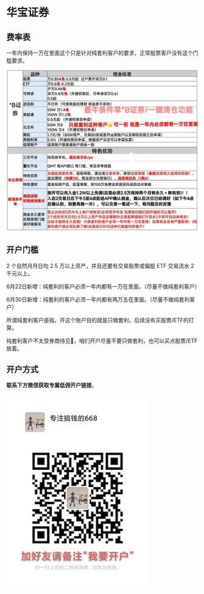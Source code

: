 # 华宝证券

## 费率表

一年内保持一万在里面这个只是针对纯套利客户的要求，正常股票客户没有这个门槛要求。

![](images/hb.png)

## 开户门槛

2 个自然月月日均 2.5 万以上资产，并且还要有交易股票或偏股 ETF 交易流水 2 千元以上。

6月22日新增：纯套利的客户必须一年内都有一万在里面。（尽量不做纯套利客户）

6月30日新增：纯套利的客户必须一年内都有两万五在里面。（尽量不做纯套利客户）

所谓纯套利客户是指，开这个账户目的就是只做套利，后续没有买股票/ETF的打算。

纯套利客户不太受券商待见🤣，咱们开户尽量不要只做套利，也可以买点股票/ETF放着。

## 开户方式

**联系下方微信获取专属低佣开户链接**。

![668微信](images/668wx.png)